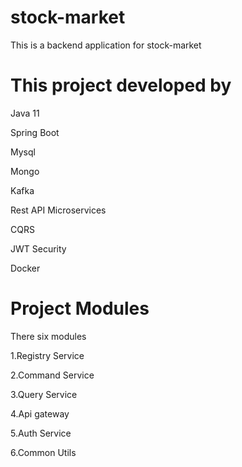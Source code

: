 # stock-market
This is a backend application for stock-market 

# This project developed by
Java 11

Spring Boot 

Mysql

Mongo

Kafka

Rest API Microservices

CQRS 

JWT Security

Docker

# Project Modules
There six modules

1.Registry Service

2.Command Service

3.Query Service

4.Api gateway

5.Auth Service

6.Common Utils
